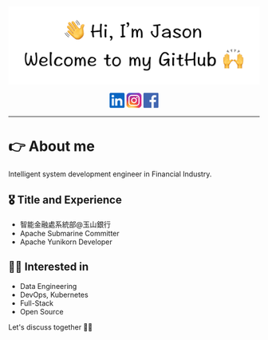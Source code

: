 <div align='center'>
    <img src="./asserts/title.png">
</div>
<p align='center'>
    <a href="https://www.linkedin.com/in/wen-chien-juan/"><img height="30" src="./asserts/linkedin.png"></a>
    <a href="https://www.instagram.com/kobe970219"><img height="30" src="./asserts/instagram.jpeg"></a>
    <a href="https://www.facebook.com/profile.php?id=100002012199354"><img height="30" src="./asserts/fb_icon_325x325.png"></a>
</p>
<hr>
<h1>👉 About me</h1>
Intelligent system development engineer in Financial Industry. 

<h2>🎖 Title and Experience</h2>
<ul>
<li>智能金融處系統部@玉山銀行
<li>Apache Submarine Committer
<li>Apache Yunikorn Developer
</ul>

<h2>👨‍💻 Interested in</h2>
<ul>
<li>Data Engineering
<li>DevOps, Kubernetes
<li>Full-Stack
<li>Open Source
</ul>
Let's discuss together 💁‍♂️
